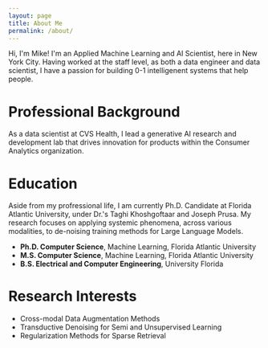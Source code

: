 ```yaml
---
layout: page
title: About Me
permalink: /about/
---
```

Hi, I'm Mike! I'm an Applied Machine Learning and AI Scientist, here in New York City. Having worked at the staff level, as both a data engineer and data scientist, I have a passion for building 0-1 intelligenent systems that help people. 

# Professional Background
As a data scientist at CVS Health, I lead a generative AI research and development lab that drives innovation for products within the Consumer Analytics organization.

# Education
Aside from my profressional life, I am currently Ph.D. Candidate at Florida Atlantic University, under Dr.'s Taghi Khoshgoftaar and Joseph Prusa. My research focuses on applying systemic phenomena, across various modalities, to de-noising training methods for Large Language Models.

- **Ph.D. Computer Science**, Machine Learning, Florida Atlantic University 
- **M.S. Computer Science**, Machine Learning,  Florida Atlantic University
- **B.S. Electrical and Computer Engineering**, University Florida 

# Research Interests
- Cross-modal Data Augmentation Methods 
- Transductive Denoising for Semi and Unsupervised Learning
- Regularization Methods for Sparse Retrieval


